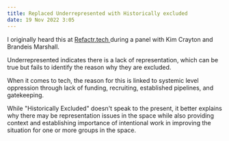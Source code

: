```yaml
---
title: Replaced Underrepresented with Historically excluded 
date: 19 Nov 2022 3:05
---
```


I originally heard this at [Refactr.tech ](https://youtu.be/VIt07OV5S4Y) during a panel with Kim Crayton and Brandeis Marshall. 

Underrepresented indicates there is a lack of representation, which can be true but fails to identify the reason why they are excluded.

When it comes to tech, the reason for this is linked to systemic level oppression through lack of funding, recruiting, established pipelines, and gatekeeping. 

While "Historically Excluded" doesn't speak to the present, it better explains why there may be representation issues in the space while also providing context and establishing importance of intentional work in improving the situation for one or more groups in the space.  
